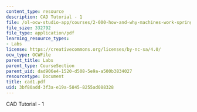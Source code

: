```yaml
---
content_type: resource
description: CAD Tutorial - 1
file: /ol-ocw-studio-app/courses/2-000-how-and-why-machines-work-spring-2002/3bf80add3f3ae19a58458255ad088328_cad1.pdf
file_size: 332792
file_type: application/pdf
learning_resource_types:
- Labs
license: https://creativecommons.org/licenses/by-nc-sa/4.0/
ocw_type: OCWFile
parent_title: Labs
parent_type: CourseSection
parent_uid: dad906e4-1520-d508-5e9a-a500b3834027
resourcetype: Document
title: cad1.pdf
uid: 3bf80add-3f3a-e19a-5845-8255ad088328
---
```

CAD Tutorial - 1
